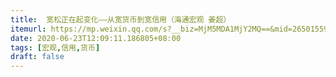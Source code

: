 ```yaml
---
title:  宽松正在起变化——从宽货币到宽信用（海通宏观 姜超）
itemurl: https://mp.weixin.qq.com/s?__biz=MjM5MDA1MjY2MQ==&mid=2650155935&idx=1&sn=bded2a0a4862e04b0e716f299f7d4110&chksm=be4833c5893fbad3309cc5c428774b42794824f5e11c75f04e9d39ce4b89229d520e250e9c8d&scene=21#wechat_redirect
date: 2020-06-23T12:09:11.186805+08:00
tags: [宏观,信用,货币]
draft: false
---
```

